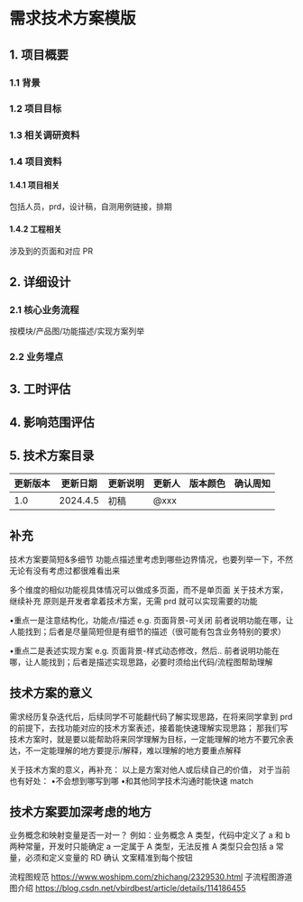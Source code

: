 # 需求技术方案模版

## 1. 项目概要

### 1.1 背景

### 1.2 项目目标

### 1.3 相关调研资料

### 1.4 项目资料

#### 1.4.1 项目相关

包括人员，prd，设计稿，自测用例链接，排期

#### 1.4.2 工程相关

涉及到的页面和对应 PR

## 2. 详细设计

### 2.1 核心业务流程

按模块/产品图/功能描述/实现方案列举

### 2.2 业务埋点

## 3. 工时评估

## 4. 影响范围评估

## 5. 技术方案目录

| 更新版本 | 更新日期 | 更新说明 | 更新人 | 版本颜色 | 确认周知 |
| -------- | -------- | -------- | ------ | -------- | -------- |
| 1.0      | 2024.4.5 | 初稿     | @xxx   |          |          |

## 补充

技术方案要简短&多细节
功能点描述里考虑到哪些边界情况，也要列举一下，不然无论有没有考虑过都很难看出来

多个维度的相似功能视具体情况可以做成多页面，而不是单页面
关于技术方案，继续补充
原则是开发者拿着技术方案，无需 prd 就可以实现需要的功能

•重点一是注意结构化，功能点/描述 e.g. 页面背景-可关闭
前者说明功能在哪，让人能找到；后者是尽量简短但是有细节的描述（很可能有包含业务特别的要求）

•重点二是表述实现方案 e.g. 页面背景-样式动态修改，然后..
前者说明功能在哪，让人能找到；后者是描述实现思路，必要时须给出代码/流程图帮助理解

## 技术方案的意义

需求经历复杂迭代后，后续同学不可能翻代码了解实现思路，在将来同学拿到 prd 的前提下，去找功能对应的技术方案表述，接着能快速理解实现思路；
那我们写技术方案时，就是要以能帮助将来同学理解为目标，一定能理解的地方不要冗余表达，不一定能理解的地方要提示/解释，难以理解的地方要重点解释

关于技术方案的意义，再补充：
以上是方案对他人或后续自己的价值，
对于当前也有好处：
•不会想到哪写到哪 •和其他同学技术沟通时能快速 match

## 技术方案要加深考虑的地方

业务概念和映射变量是否一对一？
例如：业务概念 A 类型，代码中定义了 a 和 b 两种常量，开发时只能确定 a 一定属于 A 类型，无法反推 A 类型只会包括 a 常量，必须和定义变量的 RD 确认
文案精准到每个按钮

流程图规范
https://www.woshipm.com/zhichang/2329530.html
子流程图游道图介绍
https://blog.csdn.net/vbirdbest/article/details/114186455
